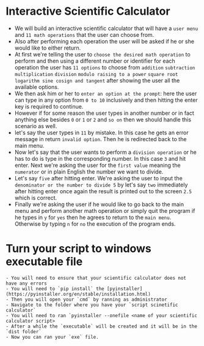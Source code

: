# Interactive Scientific Calculator

- We will build an interactive scientific calculator that will have a `user menu` and `11 math operations` that the user can choose from.
- Also after performing each operation the user will be asked if he or she would like to either return.
- At first we're telling the user to `choose the desired math operation` to perform and then using a different number or identifier for each operation the user has `11 options` to choose from `addition` `subtraction` `multiplication` `division` `modulo raising to a power` `square root` `logarithm sine cosign and tangent` after showing the user all the available options.
- We then ask him or her to `enter an option at the prompt`: here the user can type in any option from `0 to 10` inclusively and then hitting the enter key is required to continue.
- However if for some reason the user types in another number or in fact anything else besides `0` or `1` or `2` and `so on` then we should handle this scenario as well.
- let's say the user types in `11` by mistake. In this case he gets an error message in return `invalid option`. Then he is redirected back to the main menu.
- Now let's say that the user wants to perform a `division operation` or he has to do is type in the corresponding number. In this case `3` and hit enter. Next we're asking the user for the `first value` meaning the `numerator` or in plain English the number we want to divide.
- Let's say `five` after hitting enter. We're asking the user to input the `denominator or the number to divide 5` by let's say `two` immediately after hitting enter once again the result is printed out to the screen `2.5` which is correct.
- Finally we're asking the user if he would like to go back to the main menu and perform another math operation or simply quit the program if he types in `y` for `yes` then he agrees to return to the `main menu`. Otherwise by typing `n` for `no` the execution of the program ends.


# Turn your script to windows executable file

    - You will need to ensure that your scientific calculator does not have any errors
    - You will need to `pip install` the [pyinstaller](https://pyinstaller.org/en/stable/installation.html)
    - Then you will open your `cmd` by ranning as administrator
    - Navigate to the folder where you have your `script scinetific calculator`
    - You will need to ran `pyinstaller --onefile <name of your scientific calculator script>
    - After a while the `executable` will be created and it will be in the `dist folder`
    - Now you can ran your `exe` file.
